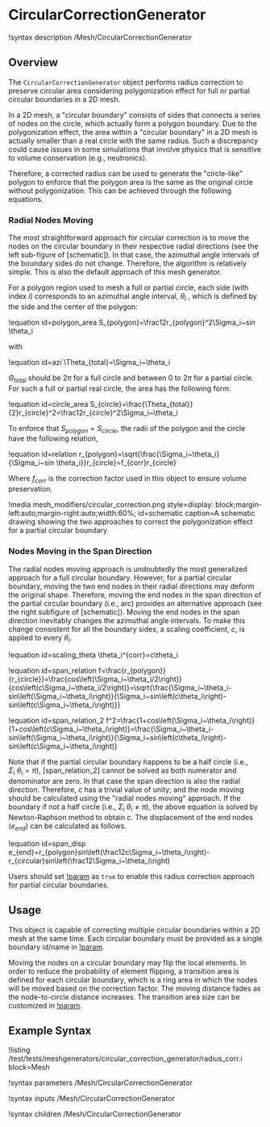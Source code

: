 # CircularCorrectionGenerator

!syntax description /Mesh/CircularCorrectionGenerator

## Overview

The `CircularCorrectionGenerator` object performs radius correction to preserve circular area considering polygonization effect for full or partial circular boundaries in a 2D mesh.

In a 2D mesh, a "circular boundary" consists of sides that connects a series of nodes on the circle, which actually form a polygon boundary. Due to the polygonization effect, the area within a "circular boundary" in a 2D mesh is actually smaller than a real circle with the same radius. Such a discrepancy could cause issues in some simulations that involve physics that is sensitive to volume conservation (e.g., neutronics).

Therefore, a corrected radius can be used to generate the "circle-like" polygon to enforce that the polygon area is the same as the original circle without polygonization. This can be achieved through the following equations.

### Radial Nodes Moving

The most straightforward approach for circular correction is to move the nodes on the circular boundary in their respective radial directions (see the left sub-figure of [schematic]). In that case, the azimuthal angle intervals of the boundary sides do not change. Therefore, the algorithm is relatively simple. This is also the default approach of this mesh generator.

For a polygon region used to mesh a full or partial circle, each side (with index $i$) corresponds to an azimuthal angle interval, $\theta_i$ , which is defined by the side and the center of the polygon:

!equation id=polygon_area
S_{polygon}=\frac12r_{polygon}^2\Sigma_i~sin \theta_i

with

!equation id=azi
\Theta_{total}=\Sigma_i~\theta_i

$\Theta_{total}$ should be $2\pi$ for a full circle and between 0 to $2\pi$ for a partial circle. For such a full or partial real circle, the area has the following form:

!equation id=circle_area
S_{circle}=\frac{\Theta_{total}}{2}r_{circle}^2=\frac12r_{circle}^2\Sigma_i~\theta_i

To enforce that $S_{polygon}=S_{circle}$, the radii of the polygon and the circle have the following relation,

!equation id=relation
r_{polygon}=\sqrt{\frac{\Sigma_i~\theta_i}{\Sigma_i~sin \theta_i}}r_{circle}=f_{corr}r_{circle}

Where $f_{corr}$ is the correction factor used in this object to ensure volume preservation.

!media mesh_modifiers/circular_correction.png
      style=display: block;margin-left:auto;margin-right:auto;width:60%;
      id=schematic
      caption=A schematic drawing showing the two approaches to correct the polygonization effect for a partial circular boundary

### Nodes Moving in the Span Direction

The radial nodes moving approach is undoubtedly the most generalized approach for a full circular boundary. However, for a partial circular boundary, moving the two end nodes in their radial directions may deform the original shape. Therefore, moving the end nodes in the span direction of the partial circular boundary (i.e., arc) provides an alternative approach (see the right subfigure of [schematic]). Moving the end nodes in the span direction inevitably changes the azimuthal angle intervals. To make this change consistent for all the boundary sides, a scaling coefficient, $c$, is applied to every $\theta_i$.

!equation id=scaling_theta
\theta_i^{corr}=c\theta_i

!equation id=span_relation
f=\frac{r_{polygon}}{r_{circle}}=\frac{cos\left(\Sigma_i~\theta_i/2\right)}{cos\left(c\Sigma_i~\theta_i/2\right)}=\sqrt{\frac{\Sigma_i~\theta_i-sin\left(\Sigma_i~\theta_i\right)}{\Sigma_i~sin\left(c\theta_i\right)-sin\left(c\Sigma_i~\theta_i\right)}}

!equation id=span_relation_2
f^2=\frac{1+cos\left(\Sigma_i~\theta_i\right)}{1+cos\left(c\Sigma_i~\theta_i\right)}=\frac{\Sigma_i~\theta_i-sin\left(\Sigma_i~\theta_i\right)}{\Sigma_i~sin\left(c\theta_i\right)-sin\left(c\Sigma_i~\theta_i\right)}

 Note that if the partial circular boundary happens to be a half circle (i.e., $\Sigma_i~\theta_i=\pi$), [span_relation_2] cannot be solved as both numerator and denominator are zero. In that case the span direction is also the radial direction. Therefore, $c$ has a trivial value of unity; and the node moving should be calculated using the "radial nodes moving" approach. If the boundary if not a half circle (i.e., $\Sigma_i~\theta_i\neq\pi$), the above equation is solved by Newton-Raphson method to obtain $c$. The displacement of the end nodes ($e_{end}$) can be calculated as follows.

!equation id=span_disp
e_{end}=r_{polygon}sin\left(\frac12c\Sigma_i~\theta_i\right)-r_{circular}sin\left(\frac12\Sigma_i~\theta_i\right)

Users should set [!param](/Mesh/CircularCorrectionGenerator/move_end_nodes_in_span_direction) as `true` to enable this radius correction approach for partial circular boundaries.

## Usage

This object is capable of correcting multiple circular boundaries within a 2D mesh at the same time. Each circular boundary must be provided as a single boundary id/name in [!param](/Mesh/CircularCorrectionGenerator/input_mesh_circular_boundaries).

Moving the nodes on a circular boundary may flip the local elements. In order to reduce the probability of element flipping, a transition area is defined for each circular boundary, which is a ring area in which the nodes will be moved based on the correction factor. The moving distance fades as the node-to-circle distance increases. The transition area size can be customized in [!param](/Mesh/CircularCorrectionGenerator/transition_layer_ratios).

## Example Syntax

!listing /test/tests/meshgenerators/circular_correction_generator/radius_corr.i block=Mesh

!syntax parameters /Mesh/CircularCorrectionGenerator

!syntax inputs /Mesh/CircularCorrectionGenerator

!syntax children /Mesh/CircularCorrectionGenerator
